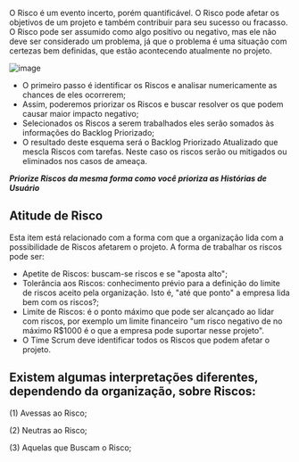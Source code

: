 O Risco é um evento incerto, porém quantificável. O Risco pode afetar os objetivos de um projeto e também contribuir para seu sucesso ou fracasso. O Risco pode ser assumido como algo positivo ou negativo, mas ele não deve ser considerado um problema, já que o problema é uma situação com certezas bem definidas, que estão acontecendo atualmente no projeto.

![image](https://user-images.githubusercontent.com/111795220/227029666-b8316175-c9ee-49d1-8636-6af6fbf60f50.png)

- O primeiro passo é identificar os Riscos e analisar numericamente as chances de eles ocorrerem;
- Assim, poderemos priorizar os Riscos e buscar resolver os que podem causar maior impacto negativo;
- Selecionados os Riscos a serem trabalhados eles serão somados às informações do Backlog Priorizado;
- O resultado deste esquema será o Backlog Priorizado Atualizado que mescla Riscos com tarefas. Neste caso os riscos serão ou mitigados ou eliminados nos casos de ameaça.

_**Priorize Riscos da mesma forma como você prioriza as Histórias de Usuário**_

## Atitude de Risco

Esta item está relacionado com a forma com que a organização lida com a possibilidade de Riscos afetarem o projeto. A forma de trabalhar os riscos pode ser:

- Apetite de Riscos: buscam-se riscos e se "aposta alto";
- Tolerância aos Riscos: conhecimento prévio para a definição do limite de riscos aceito pela organização. Isto é, "até que ponto" a empresa lida bem com os riscos?;
- Limite de Riscos: é o ponto máximo que pode ser alcançado ao lidar com riscos, por exemplo um limite financeiro "um risco negativo de no máximo R$1000 é o que a empresa pode suportar nesse projeto".
- O Time Scrum deve identificar todos os Riscos que podem afetar o projeto.

## Existem algumas interpretações diferentes, dependendo da organização, sobre Riscos:

(1) Avessas ao Risco;

(2) Neutras ao Risco;

(3) Aquelas que Buscam o Risco;
